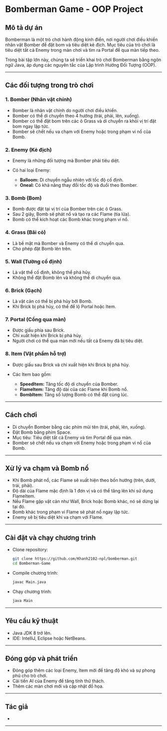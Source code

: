 # Bomberman Game - OOP Project

## Mô tả dự án

Bomberman là một trò chơi hành động kinh điển, nơi người chơi điều khiển nhân vật Bomber để đặt bom và tiêu diệt kẻ địch. Mục tiêu của trò chơi là tiêu diệt tất cả Enemy trong màn chơi và tìm ra Portal để qua màn tiếp theo.

Trong bài tập lớn này, chúng ta sẽ triển khai trò chơi Bomberman bằng ngôn ngữ Java, áp dụng các nguyên tắc của Lập trình Hướng Đối Tượng (OOP).

---

## Các đối tượng trong trò chơi

### **1. Bomber (Nhân vật chính)**

* Bomber là nhân vật chính do người chơi điều khiển.
* Bomber có thể di chuyển theo 4 hướng (trái, phải, lên, xuống).
* Bomber có thể đặt bom trên các ô Grass và di chuyển ra khỏi vị trí đặt bom ngay lập tức.
* Bomber sẽ chết nếu va chạm với Enemy hoặc trong phạm vi nổ của Bomb.

### **2. Enemy (Kẻ địch)**

* Enemy là những đối tượng mà Bomber phải tiêu diệt.
* Có hai loại Enemy:

  * **Balloom:** Di chuyển ngẫu nhiên với tốc độ cố định.
  * **Oneal:** Có khả năng thay đổi tốc độ và đuổi theo Bomber.

### **3. Bomb (Bom)**

* Bomb được đặt tại vị trí của Bomber trên các ô Grass.
* Sau 2 giây, Bomb sẽ phát nổ và tạo ra các Flame (tia lửa).
* Bomb có thể kích hoạt các Bomb khác trong phạm vi nổ.

### **4. Grass (Bãi cỏ)**

* Là bề mặt mà Bomber và Enemy có thể di chuyển qua.
* Cho phép đặt Bomb lên trên.

### **5. Wall (Tường cố định)**

* Là vật thể cố định, không thể phá hủy.
* Không thể đặt Bomb lên và không thể di chuyển qua.

### **6. Brick (Gạch)**

* Là vật cản có thể bị phá hủy bởi Bomb.
* Khi Brick bị phá hủy, có thể để lộ Portal hoặc Item.

### **7. Portal (Cổng qua màn)**

* Được giấu phía sau Brick.
* Chỉ xuất hiện khi Brick bị phá hủy.
* Người chơi có thể qua màn mới nếu tất cả Enemy đã bị tiêu diệt.

### **8. Item (Vật phẩm hỗ trợ)**

* Được giấu sau Brick và chỉ xuất hiện khi Brick bị phá hủy.
* Các Item bao gồm:

  * **SpeedItem:** Tăng tốc độ di chuyển của Bomber.
  * **FlameItem:** Tăng độ dài của các Flame khi Bomb nổ.
  * **BombItem:** Tăng số lượng Bomb có thể đặt cùng lúc.

---

## Cách chơi

* Di chuyển Bomber bằng các phím mũi tên (trái, phải, lên, xuống).
* Đặt Bomb bằng phím Space.
* Mục tiêu: Tiêu diệt tất cả Enemy và tìm Portal để qua màn.
* Bomber sẽ chết nếu va chạm với Enemy hoặc trong phạm vi nổ của Bomb.

---

## Xử lý va chạm và Bomb nổ

* Khi Bomb phát nổ, các Flame sẽ xuất hiện theo bốn hướng (trên, dưới, trái, phải).
* Độ dài của Flame mặc định là 1 đơn vị và có thể tăng lên khi sử dụng FlameItem.
* Nếu Flame gặp vật cản như Wall, Brick hoặc Bomb khác, nó sẽ dừng lại tại đó.
* Bomb khác trong phạm vi Flame sẽ phát nổ ngay lập tức.
* Enemy sẽ bị tiêu diệt khi va chạm với Flame.

---

## Cài đặt và chạy chương trình

* Clone repository:

  ```bash
  git clone https://github.com/Khanh2102-npl/bomberman.git
  cd Bomberman-Game
  ```
* Compile chương trình:

  ```bash
  javac Main.java
  ```
* Chạy chương trình:

  ```bash
  java Main
  ```

---

## Yêu cầu kỹ thuật

* Java JDK 8 trở lên.
* IDE: IntelliJ, Eclipse hoặc NetBeans.

---

## Đóng góp và phát triển

* Đóng góp thêm các loại Enemy, Item mới để tăng độ khó và sự phong phú cho trò chơi.
* Cải tiến AI của Enemy để tăng tính thử thách.
* Thêm các màn chơi mới và cập nhật đồ họa.

---

## Tác giả

* 

---

